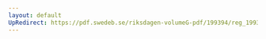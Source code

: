 ```yaml
---
layout: default
UpRedirect: https://pdf.swedeb.se/riksdagen-volumeG-pdf/199394/reg_199394/reg_199394_0198.pdf
---
```

